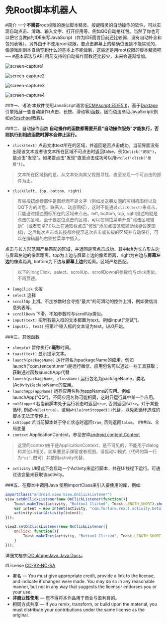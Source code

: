 # 免Root脚本机器人
#简介
一个**不需要**root权限的类似脚本精灵、按键精灵的自动操作的软件。可以实现自动点击、滑动、输入文字、打开应用等，例如QQ自动抢红包。当然了你也可以把它当做js的IDE来写JavaScript（作为IDE而言目前还比较弱，没有自动补全和包列表等）。另外由于不使用root权限，要点击屏幕上的精确位置是不能实现的，像游戏刷副本自动签到什么的基本上不能做到，这些还是用root权限的脚本精灵吧~~
#基本语法与API
目前支持的自动操作函数还比较少，未来会逐渐增加。

![screen-capture1](https://raw.githubusercontent.com/hyb1996/NoRootScriptDroid/master/screen-captures/ss1.png)

![screen-capture2](https://raw.githubusercontent.com/hyb1996/NoRootScriptDroid/master/screen-captures/ss2.png)

![screen-capture3](https://raw.githubusercontent.com/hyb1996/NoRootScriptDroid/master/screen-captures/ss3.png)

![screen-capture4](https://raw.githubusercontent.com/hyb1996/NoRootScriptDroid/master/screen-captures/ss4.png)

###一、语法
本软件使用JavaScript语言([ECMAscript E5/E5.1](http://www.ecma-international.org/ecma-262/5.1/))，基于[Duktape](http://www.duktape.org/)引擎拓展一些自动操作(点击、长按、滑动等)函数。因而语法参见JavaScript(例如[w3cschool教程](http://www.w3school.com.cn/js/))。

###二、自动操作函数
**自动操作的函数都需要开启"自动操作服务"才能执行，否则执行到相应函数时脚本会停止运行。**
* `click(text)` 点击文本text所在的区域，并返回是否点击成功。当前界面没有出现该文本或者该文本所在区域不可点击时返回false。例如`click("发现")`，是点击"发现"。如果要点击"发现"直至点击成功可以用`while(!click("发现"))`。

> 文本所在区域指的是，从文本处向其父视图寻找，直至发现一个可点击的部件为止。

* `click(left, top, bottom, right)`

>  有些按钮或者部件是图标而不是文字（例如发送朋友圈的照相机图标以及QQ下方的消息、联系人、动态图标），这时不能通过`click(text)`来点击，只能通过描述图标所在的区域来点击。left, bottom, top, right描述的就是点击的区域。至于要定位点击的区域，可以在侧拉菜单开启"点击区域辅助"（或者安卓7.0以上在通知栏点击"修改"添加点击区域辅助快捷设定图标)，之后每次点击或长按都会提示这次点击或长按的区域并自动保存，可以在编辑器的右侧拉菜单中插入。

  点击与长方形范围严格匹配的区域，并返回是否点击成功。其中left为长方形左边与屏幕左边的像素距离，top为上边与屏幕上边的像素距离，right为右边与**屏幕左边**的像素距离, bottom为下边与**屏幕上边**的距离。区域严格匹配。

> 以下的longClick、select、scrollUp、scrollDown的参数均与click类似，不再赘述。

* `longClick` 长按
* `select` 选择
* `scrollUp` 上滑。不加参数时会寻找"最大"的可滑动的控件上滑，例如微信消息列表等。
* `scrollDown` 下滑。不加参数时与scrollUp类似。
* `input(text)` 把所有输入框的文本都置为text。例如input("测试")。
* `input(i, text)` 把第i个输入框的文本设为text。i从0开始。

###三、其他函数
* `sleep(n)` 暂停执行n**毫秒**时间。
* `toast(text)` 显示提示文本。
* `launch(packageName)` 运行包名为packageName的应用。例如launch("com.tencent.mm")是运行微信，应用包名可以通过一些工具获取；获取通过函数launchApp代替
* `launch(packageName, className)` 运行包名为packageName，类名(Activity)为className的应用。
* `launchApp(appName)` 运存应用名称为appName的应用。例如launchApp("QQ")。不同应用名称可能相同，这时只运行其中某一个应用。
* `notStopped` 若当前脚本处于运行状态时返回`true`, 否则返回`false`。对于某些循环, 例如`while(true)`，请用`while(notStopped())`代替，以免死循环造成的脚本无法正常停止。
* `isStoppd` 若当前脚本处于停止状态时返回`true`, 否则返回`false`。
###四、全局变量
* `context` ApplicationContext，参见安卓[android.content.Context](https://developer.android.com/reference/android/content/Context.html)

> 这里的context由于是ApplicationContext，是不可见的，不能用于dialog和其他UI相关。如果要显示弹窗或者视图，请启动UI模式（代码的第一行为`"ui";`既可）并使用activity代替。

* `activity` UI模式下会启动一个Activity来运行脚本，并在UI线程下运行。可通过该变量来获取该activity。

###五、在脚本中调用Java
使用importClass来引入要使用的库，例如:
```javascript
importClass("android.view.View.OnClickListener")
view.setOnClickListener(new OnClickListener(function(){
    Toast.makeText(activity, "Button1 Clicked", Toast.LENGTH_SHORT).show();
    var intent = new Intent(activity, "com.furture.react.activity.DetailActivity");
    activity.startActivity(intent);
}));

view2.setOnClickListener(new OnClickListener({
    onClick: function(){
        Toast.makeText(activity, "Button2 Clicked", Toast.LENGTH_SHORT).show();
    }
}));
```

详细文档参见[DuktapeJava Java Docs](http://gubaojian.github.io/DuktapeJava/javadoc/)。

#License
[CC-BY-NC-SA](https://github.com/hyb1996/NoRootScriptDroid/blob/master/LICENSE.md)
* 署名 — You must give appropriate credit, provide a link to the license, and indicate if changes were made. You may do so in any reasonable manner, but not in any way that suggests the licensor endorses you or your use.
* **非商业性使用** — 您不得将本作品用于商业与盈利目的。
* 相同方式共享 — If you remix, transform, or build upon the material, you must distribute your contributions under the same license as the original.